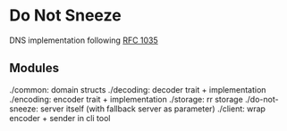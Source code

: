 # Do Not Sneeze

DNS implementation following [RFC 1035](https://datatracker.ietf.org/doc/html/rfc1035)

## Modules

./common: domain structs
./decoding: decoder trait + implementation
./encoding: encoder trait + implementation
./storage: rr storage
./do-not-sneeze: server itself (with fallback server as parameter)
./client: wrap encoder + sender in cli tool
